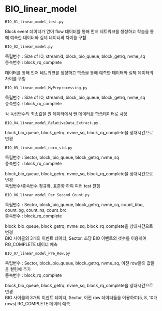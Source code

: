 # BIO_linear_model

```
BIO_01_linear_model_test.py
```
  Block event 데이터가 없어 flow 데이터를 통해 먼저 네트워크를 생성하고 학습을 통해 예측한 데이터와 실제 데이터의 차이를 구함

```
BIO_02_linear_model.py
```
  독립변수 : Size of IO, streamid, block_bio_queue, block_getrq, nvme_sq  
  종속변수 : block_rq_complete  
  
  데이터를 통해 먼저 네트워크를 생성하고 학습을 통해 예측한 데이터와 실제 데이터의 차이를 구함

```
BIO_03_linear_model_MyPreprocessing.py
```
  독립변수 : Size of IO, streamid, block_bio_queue, block_getrq, nvme_sq  
  종속변수 : block_rq_complete  
  
  각 독립변수의 최솟값을 원 데이터에서 뺀 데이터를 학습데이터로 사용

```
BIO_04_linear_model_RelativeData_Extract.py
```
  block_bio_queue, block_getrq, nvme_sq, block_rq_complete을 상대시간으로 변경

```
BIO_05_linear_model_norm_std.py
```
  독립변수 : Sector, block_bio_queue, block_getrq, nvme_sq  
  종속변수 : block_rq_complete  
  
  block_bio_queue, block_getrq, nvme_sq, block_rq_complete을 상대시간으로 변경  
  독립변수/종속변수 정규화, 표준화 하여 여러 test 진행

```
BIO_06_linear_model_Per_Second_Count.py
```
  독립변수 : Sector, block_bio_queue, block_getrq, nvme_sq, count_bbq, count_bg, count_ns, count_brc  
  종속변수 : block_rq_complete  
  
  block_bio_queue, block_getrq, nvme_sq, block_rq_complete을 상대시간으로 변경  
  BIO 사이클의 3개의 이벤트 데이터, Sector, 초당 BIO 이벤트의 갯수를 이용하여 RG_COMPLETE 데이터 예측

```
BIO_07_linear_model_Pre_Row.py
```
  독립변수 : Sector, block_bio_queue, block_getrq, nvme_sq, 이전 row들의 값들을 컬럼에 추가  
  종속변수 : block_rq_complete  
  
  block_bio_queue, block_getrq, nvme_sq, block_rq_complete을 상대시간으로 변경  
  BIO 사이클의 3개의 이벤트 데이터, Sector, 이전 row 데이터들을 이용하여(5, 8, 10개 rows) RG_COMPLETE 데이터 예측
